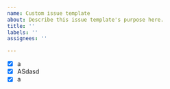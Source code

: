 ```yaml
---
name: Custom issue template
about: Describe this issue template's purpose here.
title: ''
labels: ''
assignees: ''

---
```


- [x] a
- [x] ASdasd
- [x] a
